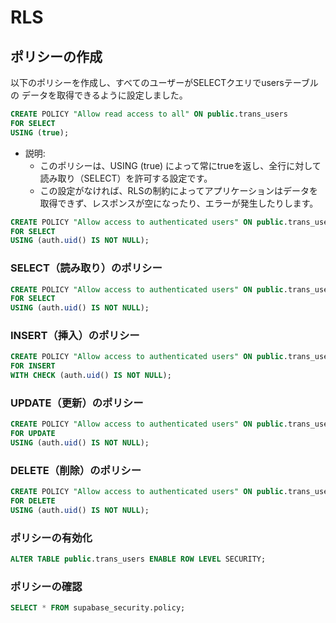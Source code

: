 # RLS

## ポリシーの作成

以下のポリシーを作成し、すべてのユーザーがSELECTクエリでusersテーブルの
データを取得できるように設定しました。

```sql
CREATE POLICY "Allow read access to all" ON public.trans_users
FOR SELECT
USING (true);
```

- 説明:
  - このポリシーは、USING (true) によって常にtrueを返し、全行に対して読み取り（SELECT）を許可する設定です。
  - この設定がなければ、RLSの制約によってアプリケーションはデータを取得できず、レスポンスが空になったり、エラーが発生したりします。


```sql
CREATE POLICY "Allow access to authenticated users" ON public.trans_users
FOR SELECT
USING (auth.uid() IS NOT NULL);
```

### SELECT（読み取り）のポリシー

```sql
CREATE POLICY "Allow access to authenticated users" ON public.trans_users
FOR SELECT
USING (auth.uid() IS NOT NULL);
```

### INSERT（挿入）のポリシー

```sql
CREATE POLICY "Allow access to authenticated users" ON public.trans_users
FOR INSERT
WITH CHECK (auth.uid() IS NOT NULL);
```

### UPDATE（更新）のポリシー

```sql
CREATE POLICY "Allow access to authenticated users" ON public.trans_users
FOR UPDATE
USING (auth.uid() IS NOT NULL);
```

### DELETE（削除）のポリシー

```sql
CREATE POLICY "Allow access to authenticated users" ON public.trans_users
FOR DELETE
USING (auth.uid() IS NOT NULL);
```

### ポリシーの有効化

```sql
ALTER TABLE public.trans_users ENABLE ROW LEVEL SECURITY;
```

### ポリシーの確認

```sql
SELECT * FROM supabase_security.policy;
```
